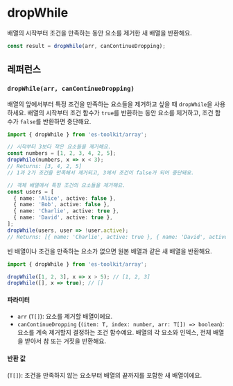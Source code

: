 # dropWhile

배열의 시작부터 조건을 만족하는 동안 요소를 제거한 새 배열을 반환해요.

```typescript
const result = dropWhile(arr, canContinueDropping);
```

## 레퍼런스

### `dropWhile(arr, canContinueDropping)`

배열의 앞에서부터 특정 조건을 만족하는 요소들을 제거하고 싶을 때 `dropWhile`을 사용하세요. 배열의 시작부터 조건 함수가 `true`를 반환하는 동안 요소를 제거하고, 조건 함수가 `false`를 반환하면 중단해요.

```typescript
import { dropWhile } from 'es-toolkit/array';

// 시작부터 3보다 작은 요소들을 제거해요.
const numbers = [1, 2, 3, 4, 2, 5];
dropWhile(numbers, x => x < 3);
// Returns: [3, 4, 2, 5]
// 1과 2가 조건을 만족해서 제거되고, 3에서 조건이 false가 되어 중단돼요.

// 객체 배열에서 특정 조건의 요소들을 제거해요.
const users = [
  { name: 'Alice', active: false },
  { name: 'Bob', active: false },
  { name: 'Charlie', active: true },
  { name: 'David', active: true },
];
dropWhile(users, user => !user.active);
// Returns: [{ name: 'Charlie', active: true }, { name: 'David', active: true }]
```

빈 배열이나 조건을 만족하는 요소가 없으면 원본 배열과 같은 새 배열을 반환해요.

```typescript
import { dropWhile } from 'es-toolkit/array';

dropWhile([1, 2, 3], x => x > 5); // [1, 2, 3]
dropWhile([], x => true); // []
```

#### 파라미터

- `arr` (`T[]`): 요소를 제거할 배열이에요.
- `canContinueDropping` (`(item: T, index: number, arr: T[]) => boolean`): 요소를 계속 제거할지 결정하는 조건 함수예요. 배열의 각 요소와 인덱스, 전체 배열을 받아서 참 또는 거짓을 반환해요.

#### 반환 값

(`T[]`): 조건을 만족하지 않는 요소부터 배열의 끝까지를 포함한 새 배열이에요.

